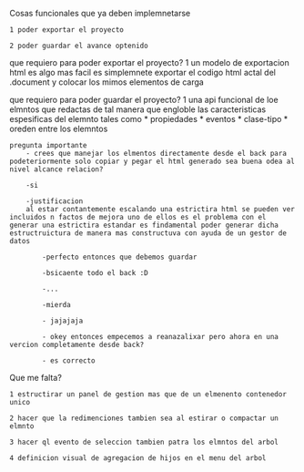 Cosas funcionales que ya deben implemnetarse

    1 poder exportar el proyecto

    2 poder guardar el avance optenido

que requiero para poder exportar el proyecto?
    1 un modelo de exportacion html es algo mas facil es simplemnete exportar el codigo html actal del .document y colocar los mimos elementos de carga



que requiero para poder guardar el proyecto?
    1 una api funcional de loe elmntos que redactas de tal manera que engloble las caracteristicas espesificas del elemnto tales como 
        * propiedades
        * eventos
        * clase-tipo
        * oreden entre los elemntos

    pregunta importante 
        - crees que manejar los elmentos directamente desde el back para podeteriormente solo copiar y pegar el html generado sea buena odea al nivel alcance relacion?

        -si

        -justificacion
        al estar contantemente escalando una estrictira html se pueden ver incluidos n factos de mejora uno de ellos es el problema con el generar una estrictira estandar es findamental poder generar dicha estructruictura de manera mas constructuva con ayuda de un gestor de datos

            -perfecto entonces que debemos guardar

            -bsicaente todo el back :D

            -...

            -mierda

            - jajajaja

            - okey entonces empecemos a reanazalixar pero ahora en una vercion completamente desde back?

            - es correcto



Que me falta?

    1 estructirar un panel de gestion mas que de un elmenento contenedor unico

    2 hacer que la redimenciones tambien sea al estirar o compactar un elmnto

    3 hacer ql evento de seleccion tambien patra los elmntos del arbol 

    4 definicion visual de agregacion de hijos en el menu del arbol

    